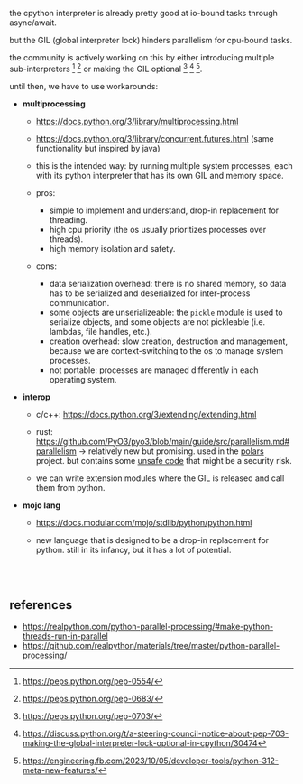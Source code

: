 the cpython interpreter is already pretty good at io-bound tasks through async/await.

but the GIL (global interpreter lock) hinders parallelism for cpu-bound tasks.

the community is actively working on this by either introducing multiple sub-interpreters [^subint1] [^subint2] or making the GIL optional [^nogil1] [^nogil2] [^nogil3].

until then, we have to use workarounds:

- **multiprocessing**

     - https://docs.python.org/3/library/multiprocessing.html
     - https://docs.python.org/3/library/concurrent.futures.html (same functionality but inspired by java)

     - this is the intended way: by running multiple system processes, each with its python interpreter that has its own GIL and memory space.

     - pros:
          - simple to implement and understand, drop-in replacement for threading.
          - high cpu priority (the os usually prioritizes processes over threads).
          - high memory isolation and safety.
     - cons:
          - data serialization overhead: there is no shared memory, so data has to be serialized and deserialized for inter-process communication.
          - some objects are unserializeable: the `pickle` module is used to serialize objects, and some objects are not pickleable (i.e. lambdas, file handles, etc.).
          - creation overhead: slow creation, destruction and management, because we are context-switching to the os to manage system processes.
          - not portable: processes are managed differently in each operating system.

- **interop**

     - c/c++: https://docs.python.org/3/extending/extending.html
     - rust: https://github.com/PyO3/pyo3/blob/main/guide/src/parallelism.md#parallelism → relatively new but promising. used in the [polars](https://github.com/pola-rs/polars) project. but contains some [unsafe code](https://users.rust-lang.org/t/python-rust-interop/30243/12) that might be a security risk.

     - we can write extension modules where the GIL is released and call them from python.

- **mojo lang**

     - https://docs.modular.com/mojo/stdlib/python/python.html

     - new language that is designed to be a drop-in replacement for python. still in its infancy, but it has a lot of potential.

<br><br>

## references

- https://realpython.com/python-parallel-processing/#make-python-threads-run-in-parallel
- https://github.com/realpython/materials/tree/master/python-parallel-processing/

[^subint1]: https://peps.python.org/pep-0554/
[^subint2]: https://peps.python.org/pep-0683/
[^nogil1]: https://peps.python.org/pep-0703/
[^nogil2]: https://discuss.python.org/t/a-steering-council-notice-about-pep-703-making-the-global-interpreter-lock-optional-in-cpython/30474
[^nogil3]: https://engineering.fb.com/2023/10/05/developer-tools/python-312-meta-new-features/
